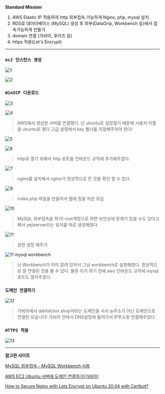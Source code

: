 **Standard Mission**

1. AWS Elastic IP 적용하여 http 외부접속 가능하게 Nginx, php, mysql 설치
2. RDS로 데이터베이스 (MySQL) 생성 후 외부(DataGrip, Workbench 등)에서 접속가능하게 만들기
3. domain 연결 (가비아, 후이즈 등)
4. https 적용(Let's Encrypt)

<hr/>

### `ec2 인스턴스 생성`

![1](https://user-images.githubusercontent.com/48826098/202844173-cd2b4101-4d81-45c7-9e79-dde858bc8963.jpg)

![2](https://user-images.githubusercontent.com/48826098/202844177-7e2697bd-9fbe-428a-97b1-6101a581f921.jpg)

### `WinSCP 다운로드`

![3](https://user-images.githubusercontent.com/48826098/202844178-2f34ade0-79ec-42bd-9b12-6d75e76f0960.jpg)

![4](https://user-images.githubusercontent.com/48826098/202844181-38d9ee35-6bc5-4712-9d69-7fd72c124fd4.jpg)

> AWS에서 생성한 서버를 연결했다.
난 ubuntu로 설정했기 때문에 사용자 이름을 ubuntu로 했다
고급 설정에서 key 폴더를 지정해주어야 한다!
> 

![5](https://user-images.githubusercontent.com/48826098/202844184-4e22ce5e-6162-4f4b-868d-dd7d04d67cfe.jpg)

![6](https://user-images.githubusercontent.com/48826098/202844190-9042f380-bb49-4a02-94d8-2af70add199c.jpg)

> http로 열기 위해서 http 포트를 인바운드 규칙에 추가해주었다.
> 

![7](https://user-images.githubusercontent.com/48826098/202844193-1c4f36cb-6eec-4587-85fb-6b6d451fd4df.jpg)

> nginx를 설치해서 nginx가 정상적으로 뜬 것을 확인 할 수 있다.
> 

![9](https://user-images.githubusercontent.com/48826098/202844209-86164317-d815-425a-8eb3-87af8ebe8233.jpg)

> index.php 파일을 만들어서 웹에 창을 띄운 모습
> 

![10](https://user-images.githubusercontent.com/48826098/202844211-878c96a7-a267-4a5b-ac15-4f6824c76139.jpg)

> MySQL 외부접속을 하기!
root계정으로 하면 보안상에 문제가 있을 수도 있다고 해서 yejiserver라는 유저를 따로 생성해줬다.
> 

![11](https://user-images.githubusercontent.com/48826098/202844204-41b188e5-ad4c-42fc-93ac-a3c312e44929.jpg)

> 권한 설정 해주기
> 

![11 mysql workbench](https://user-images.githubusercontent.com/48826098/202844215-c053b133-0ae7-4dcb-a5c6-d4f04047f569.jpg)

> 난 Workbench가 이미 깔려 있어서 그냥 workbench로 실행해줬다.
정상적으로 잘 연결된 것을 볼 수 있다.
물론 이거 하기 전에 aws 인바운드 규칙에 mysql포트도 열어주었다.
> 

### `도메인 연결하기`

![12](https://user-images.githubusercontent.com/48826098/202844225-2f6de58b-b920-4345-a5d8-21fd047d1600.jpg)

> 가비아에서 dahlidchoi.shop이라는 도메인을 사서 ip주소가 아닌 도메인으로 연결한 모습니다!
가비아 안에서 DNS설정에 들어가서 IP주소랑 연결해주었다.
> 

### `HTTPS 적용`

![13](https://user-images.githubusercontent.com/48826098/202844232-26828967-0093-4c2c-b1e3-6f7f385a8ef2.jpg)

---

**참고한 사이트**

[MySQL 외부접속 - MySQL Workbench 사용](https://jminie.tistory.com/101)

[AWS EC2 Ubuntu 서버에 도메인 연결하기(가비아)](https://velog.io/@banjjoknim/AWS-EC2-Ubuntu-%EC%84%9C%EB%B2%84%EC%97%90-%EB%8F%84%EB%A9%94%EC%9D%B8-%EC%97%B0%EA%B2%B0%ED%95%98%EA%B8%B0)

[How to Secure Nginx with Lets Encrypt on Ubuntu 20.04 with Certbot?](https://www.youtube.com/watch?v=R5d-hN9UtpU)
